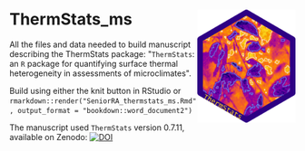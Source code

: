 # ThermStats_ms <img src="figures/hexsticker.png" align="right" height="200"/>

All the files and data needed to build manuscript describing the ThermStats package: "`ThermStats`: an `R` package for quantifying surface thermal heterogeneity in assessments of microclimates".

Build using either the knit button in RStudio or `rmarkdown::render("SeniorRA_thermstats_ms.Rmd", output_format = "bookdown::word_document2")`

The manuscript used `ThermStats` version 0.7.11, available on Zenodo:  [![DOI](https://zenodo.org/badge/95905773.svg)](https://zenodo.org/badge/latestdoi/95905773)
